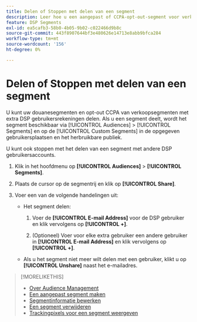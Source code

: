 ```yaml
---
title: Delen of Stoppen met delen van een segment
description: Leer hoe u een aangepast of CCPA-opt-out-segment voor verkoop kunt delen of niet meer delen met andere DSP gebruikersaccounts.
feature: DSP Segments
exl-id: ea5cafb3-58b0-4b05-9b02-c022466d9b8c
source-git-commit: 443f8907644bf3e480626e14713e8abb9bfca284
workflow-type: tm+mt
source-wordcount: '156'
ht-degree: 0%

---
```


# Delen of Stoppen met delen van een segment

U kunt uw douanesegmenten en opt-out CCPA van verkoopsegmenten met extra DSP gebruikersrekeningen delen. Als u een segment deelt, wordt het segment beschikbaar via [!UICONTROL Audiences] > [!UICONTROL Segments] en op de [!UICONTROL Custom Segments] in de opgegeven gebruikersplaatsen en het herbruikbare publiek.

U kunt ook stoppen met het delen van een segment met andere DSP gebruikersaccounts.

1. Klik in het hoofdmenu op **[!UICONTROL Audiences]** > **[!UICONTROL Segments]**.

1. Plaats de cursor op de segmentrij en klik op **[!UICONTROL Share]**.

1. Voer een van de volgende handelingen uit:

   * Het segment delen:

      1. Voer de **[!UICONTROL E-mail Address]** voor de DSP gebruiker en klik vervolgens op **[!UICONTROL +]**.

      1. (Optioneel) Voer voor elke extra gebruiker een andere gebruiker in **[!UICONTROL E-mail Address]** en klik vervolgens op **[!UICONTROL +]**.
   * Als u het segment niet meer wilt delen met een gebruiker, klikt u op **[!UICONTROL Unshare]** naast het e-mailadres.


>[!MORELIKETHIS]
>
>* [Over Audience Management](audience-about.md)
>* [Een aangepast segment maken](custom-segment-create.md)
>* [Segmentinformatie bewerken](segment-edit.md)
>* [Een segment verwijderen](segment-delete.md)
>* [Trackingpixels voor een segment weergeven](segment-view-pixels.md)

